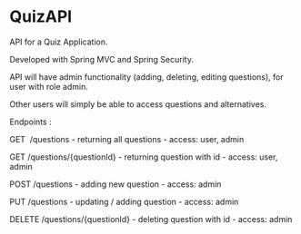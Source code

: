 # QuizAPI
API for a Quiz Application.

Developed with Spring MVC and Spring Security.

API will have admin functionality (adding, deleting, editing questions), for user with role admin.

Other users will simply be able to access questions and alternatives.

Endpoints :

GET 	/questions - returning all questions - access: user, admin

GET 	/questions/{questionId} - returning question with id - access: user, admin

POST 	/questions - adding new question - access: admin

PUT 	/questions - updating / adding question - access: admin

DELETE	/questions/{questionId} - deleting question with id - access: admin



